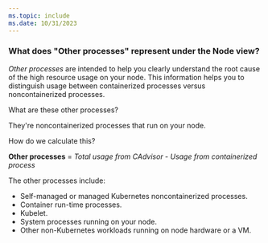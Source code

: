 ```yaml
---
ms.topic: include
ms.date: 10/31/2023
---
```


### What does "Other processes" represent under the Node view?

*Other processes* are intended to help you clearly understand the root cause of the high resource usage on your node. This information helps you to distinguish usage between containerized processes versus noncontainerized processes.
          
What are these other processes?
          
They're noncontainerized processes that run on your node.
          
How do we calculate this?
          
**Other processes** = *Total usage from CAdvisor* - *Usage from containerized process*
          
The other processes include:
          
- Self-managed or managed Kubernetes noncontainerized processes.
- Container run-time processes.
- Kubelet.
- System processes running on your node.
- Other non-Kubernetes workloads running on node hardware or a VM.
        